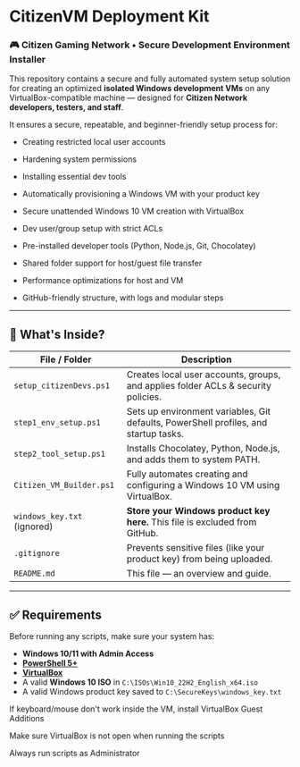 # CitizenVM Deployment Kit

### 🎮 Citizen Gaming Network • Secure Development Environment Installer

This repository contains a secure and fully automated system setup solution for creating an optimized **isolated Windows development VMs** on any VirtualBox-compatible machine — designed for **Citizen Network developers, testers, and staff**.

It ensures a secure, repeatable, and beginner-friendly setup process for:
- Creating restricted local user accounts
- Hardening system permissions
- Installing essential dev tools
- Automatically provisioning a Windows VM with your product key

- Secure unattended Windows 10 VM creation with VirtualBox
- Dev user/group setup with strict ACLs
- Pre-installed developer tools (Python, Node.js, Git, Chocolatey)
- Shared folder support for host/guest file transfer
- Performance optimizations for host and VM
- GitHub-friendly structure, with logs and modular steps

---

## 📁 What's Inside?

| File / Folder                | Description |
|-----------------------------|-------------|
| `setup_citizenDevs.ps1`     | Creates local user accounts, groups, and applies folder ACLs & security policies. |
| `step1_env_setup.ps1`       | Sets up environment variables, Git defaults, PowerShell profiles, and startup tasks. |
| `step2_tool_setup.ps1`      | Installs Chocolatey, Python, Node.js, and adds them to system PATH. |
| `Citizen_VM_Builder.ps1`    | Fully automates creating and configuring a Windows 10 VM using VirtualBox. |
| `windows_key.txt` (ignored) | **Store your Windows product key here.** This file is excluded from GitHub. |
| `.gitignore`                | Prevents sensitive files (like your product key) from being uploaded. |
| `README.md`                 | This file — an overview and guide. |

---

## ✅ Requirements

Before running any scripts, make sure your system has:

- **Windows 10/11 with Admin Access**
- [**PowerShell 5+**](https://docs.microsoft.com/en-us/powershell/)
- [**VirtualBox**](https://www.virtualbox.org/wiki/Downloads)
- A valid **Windows 10 ISO** in `C:\ISOs\Win10_22H2_English_x64.iso`
- A valid Windows product key saved to `C:\SecureKeys\windows_key.txt`


If keyboard/mouse don't work inside the VM, install VirtualBox Guest Additions

Make sure VirtualBox is not open when running the scripts

Always run scripts as Administrator
